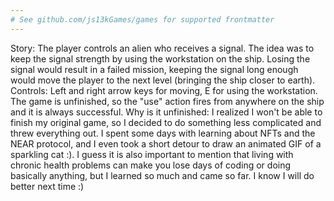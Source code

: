 ```yaml
---
# See github.com/js13kGames/games for supported frontmatter
---
```

Story:
The player controls an alien who receives a signal. The idea was to keep the signal strength by using the workstation on the ship. Losing the signal would result in a failed mission, keeping the signal long enough would move the player to the next level (bringing the ship closer to earth).
Controls:
Left and right arrow keys for moving, E for using the workstation.
The game is unfinished, so the "use" action fires from anywhere on the ship and it is always successful.
Why is it unfinished: 
I realized I won't be able to finish my original game, so I decided to do something less complicated and threw everything out. I spent some days with learning about NFTs and the NEAR protocol, and I even took a short detour to draw an animated GIF of a sparkling cat :). I guess it is also important to mention that living with chronic health problems can make you lose days of coding or doing basically anything, but I learned so much and came so far. I know I will do better next time :)